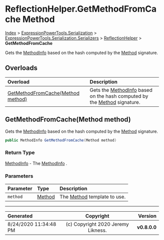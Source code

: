 ﻿# ReflectionHelper.GetMethodFromCache Method

[Index](../index.md) > [ExpressionPowerTools.Serialization](ExpressionPowerTools.Serialization.a.md) > [ExpressionPowerTools.Serialization.Serializers](ExpressionPowerTools.Serialization.Serializers.n.md) > [ReflectionHelper](ExpressionPowerTools.Serialization.Serializers.ReflectionHelper.cs.md) > **GetMethodFromCache**

Gets the [MethodInfo](https://docs.microsoft.com/dotnet/api/system.reflection.methodinfo) based on the hash computed
            by the [Method](ExpressionPowerTools.Serialization.Serializers.Method.cs.md) signature.

## Overloads

| Overload | Description |
| :-- | :-- |
| [GetMethodFromCache(Method method)](#getmethodfromcachemethod-method) | Gets the [MethodInfo](https://docs.microsoft.com/dotnet/api/system.reflection.methodinfo) based on the hash computed            by the [Method](ExpressionPowerTools.Serialization.Serializers.Method.cs.md) signature. |
## GetMethodFromCache(Method method)

Gets the [MethodInfo](https://docs.microsoft.com/dotnet/api/system.reflection.methodinfo) based on the hash computed
            by the [Method](ExpressionPowerTools.Serialization.Serializers.Method.cs.md) signature.

```csharp
public MethodInfo GetMethodFromCache(Method method)
```

### Return Type

 [MethodInfo](https://docs.microsoft.com/dotnet/api/system.reflection.methodinfo)  - The [MethodInfo](https://docs.microsoft.com/dotnet/api/system.reflection.methodinfo) .

### Parameters

| Parameter | Type | Description |
| :-- | :-- | :-- |
| `method` | [Method](ExpressionPowerTools.Serialization.Serializers.Method.cs.md) | The [Method](ExpressionPowerTools.Serialization.Serializers.Method.cs.md) template to use. |



---

| Generated | Copyright | Version |
| :-- | :-: | --: |
| 8/24/2020 11:34:48 PM | (c) Copyright 2020 Jeremy Likness. | **v0.8.0.0** |
